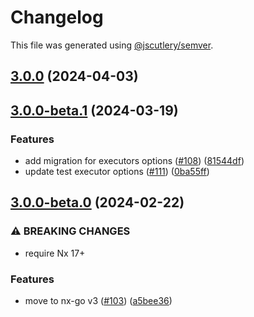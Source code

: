 # Changelog

This file was generated using [@jscutlery/semver](https://github.com/jscutlery/semver).

## [3.0.0](https://github.com/nx-go/nx-go/compare/v3.0.0-beta.1...v3.0.0) (2024-04-03)

## [3.0.0-beta.1](https://github.com/nx-go/nx-go/compare/v3.0.0-beta.0...v3.0.0-beta.1) (2024-03-19)


### Features

* add migration for executors options ([#108](https://github.com/nx-go/nx-go/issues/108)) ([81544df](https://github.com/nx-go/nx-go/commit/81544df0296f6b94e17cf9e6cd1dfe25a386d562))
* update test executor options ([#111](https://github.com/nx-go/nx-go/issues/111)) ([0ba55ff](https://github.com/nx-go/nx-go/commit/0ba55ffcf7a7e8473a1338673124e2667e934523))

## [3.0.0-beta.0](https://github.com/nx-go/nx-go/compare/v2.8.0...v3.0.0-beta.0) (2024-02-22)

### ⚠ BREAKING CHANGES

* require Nx 17+

### Features

* move to nx-go v3 ([#103](https://github.com/nx-go/nx-go/issues/103)) ([a5bee36](https://github.com/nx-go/nx-go/commit/a5bee36f78fd4c820fdece8d8e59e82e5ebf3472))

